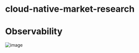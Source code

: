 # cloud-native-market-research

# Observability
![image](https://github.com/user-attachments/assets/3b9967a3-7a16-4e3b-8fae-5c860727a90d)
